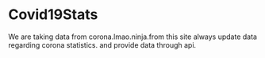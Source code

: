 # Covid19Stats 

We are taking data from corona.lmao.ninja.from this site always update data regarding corona statistics.
and provide data through api. 
